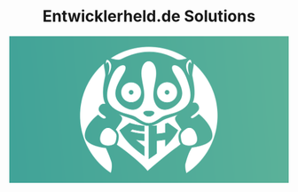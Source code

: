 <div align="center"> 

# Entwicklerheld.de Solutions

</div>

<div align="center"> 

![](./assets/img/logo.png)

</div>
